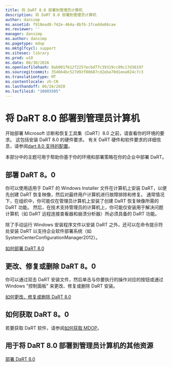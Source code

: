 ```yaml
---
title: 将 DaRT 8.0 部署到管理员计算机
description: 将 DaRT 8.0 部署到管理员计算机
author: dansimp
ms.assetid: f918ead8-742e-464a-8bf6-1fcedde66cae
ms.reviewer: ''
manager: dansimp
ms.author: dansimp
ms.pagetype: mdop
ms.mktglfcycl: support
ms.sitesec: library
ms.prod: w10
ms.date: 08/30/2016
ms.openlocfilehash: 0ab001f612f2257ecbd77c39319cc99c17d36197
ms.sourcegitcommit: 354664bc527d93f80687cd2eba70d1eea024c7c3
ms.translationtype: MT
ms.contentlocale: zh-CN
ms.lasthandoff: 06/26/2020
ms.locfileid: "10803505"
---
```

# 将 DaRT 8.0 部署到管理员计算机


开始部署 Microsoft 诊断和恢复工具集（DaRT）8.0 之前，请查看你的环境的要求。 这包括安装 DaRT 8.0 的硬件要求。 有关 DaRT 硬件和软件要求的详细信息，请参阅[dart 8.0 支持的配置](dart-80-supported-configurations-dart-8.md)。

本部分中的主题可用于帮助你基于你的环境和部署策略在你的企业中部署 DaRT。

## 部署 DaRT 8。0


你可以使用适用于 DaRT 的 Windows Installer 文件在计算机上安装 DaRT，以便先创建 DaRT 恢复映像，然后对最终用户计算机进行故障排除和修复。 通常情况下，在组织中，你可能仅在管理员计算机上安装了创建 DaRT 恢复映像所需的 DaRT 功能。 然后，在技术支持管理员的计算机上，你可能仅安装用于解决问题计算机（如 DaRT 远程连接查看器和崩溃分析器）所必须具备的 DaRT 功能。

除了手动运行 Windows 安装程序文件以安装 DaRT 之外，还可以在命令提示符处安装 DaRT 以支持企业软件部署系统（如 SystemCenterConfigurationManager2012）。

[如何部署 DaRT 8.0](how-to-deploy-dart-80-dart-8.md)

## 更改、修复或删除 DaRT 8。0


你可以通过双击 DaRT 安装文件，然后单击与你要执行的操作对应的按钮或通过 Windows "控制面板" 来更改、修复或删除 DaRT 安装。

[如何更改、修复或删除 DaRT 8.0](how-to-change-repair-or-remove-dart-80-dart-8.md)

## 如何获取 DaRT 8。0


若要获取 DaRT 软件，请参阅[如何获取 MDOP](https://go.microsoft.com/fwlink/?LinkId=322049)。

## 用于将 DaRT 8.0 部署到管理员计算机的其他资源


[部署 DaRT 8.0](deploying-dart-80-dart-8.md)

 

 





